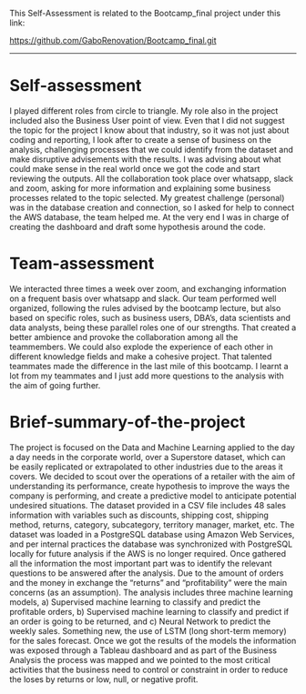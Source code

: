 This Self-Assessment is related to the Bootcamp_final project under this link:

https://github.com/GaboRenovation/Bootcamp_final.git

------------------------------


# Self-assessment
I played different roles from circle to triangle. My role also in the project included also the Business User point of view. Even that I did not suggest the topic for the project I know about that industry, so it was not just about coding and reporting, I look after to create a sense of business on the analysis, challenging processes that we could identify from the dataset and make disruptive advisements with the results.
I was advising about what could make sense in the real world once we got the code and start reviewing the outputs. All the collaboration took place over whatsapp, slack and zoom, asking for more information and explaining some business processes related to the topic selected. 
My greatest challenge (personal) was in the database creation and connection, so I asked for help to connect the AWS database, the team helped me. 
At the very end I was in charge of creating the dashboard and draft some hypothesis around the code.

# Team-assessment
We interacted three times a week over zoom, and exchanging information on a frequent basis over whatsapp and slack. Our team performed well organized, following the rules advised by the bootcamp lecture, but also based on specific roles, such as business users, DBA’s, data scientists and data analysts, being these parallel roles one of our strengths. That created a better ambience and provoke the collaboration among all the teammembers. We could also explode the experience of each other in different knowledge fields and make a cohesive project.
That talented teammates made the difference in the last mile of this bootcamp. I learnt a lot from my teammates and I just add more questions to the analysis with the aim of going further.

# Brief-summary-of-the-project
The project is focused on the Data and Machine Learning applied to the day a day needs in the corporate world, over a Superstore dataset, which can be easily replicated or extrapolated to other industries due to the areas it covers. We decided to scout over the operations of a retailer with the aim of understanding its performance, create hypothesis to improve the ways the company is performing, and create a predictive model to anticipate potential undesired situations.
The dataset provided in a CSV file includes 48 sales information with variables such as discounts, shipping cost, shipping method, returns, category, subcategory, territory manager, market, etc.  The dataset was loaded in a PostgreSQL database using Amazon Web Services, and per internal practices the database was synchronized with PostgreSQL locally for future analysis if the AWS is no longer required.
Once gathered all the information the most important part was to identify the relevant questions to be answered after the analysis. Due to the amount of orders and the money in exchange the “returns” and “profitability” were the main concerns (as an assumption). 
The analysis includes three machine learning models, a) Supervised machine learning to classify and predict the profitable orders, b) Supervised machine learning to classify and predict if an order is going to be returned, and c) Neural Network to predict the weekly sales. Something new, the use of LSTM (long short-term memory) for the sales forecast.
Once we got the results of the models the information was exposed through a Tableau dashboard and as part of the Business Analysis the process was mapped and we pointed to the most critical activities that the business need to control or constraint in order to reduce the loses by returns or low, null, or negative profit.

